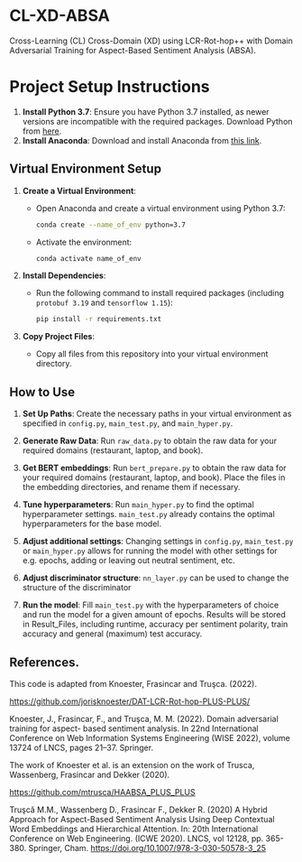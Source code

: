 # CL-XD-ABSA

Cross-Learning (CL) Cross-Domain (XD) using LCR-Rot-hop++ with Domain Adversarial Training for Aspect-Based Sentiment Analysis (ABSA).

# Project Setup Instructions

1. **Install Python 3.7**: Ensure you have Python 3.7 installed, as newer versions are incompatible with the required packages. Download Python from [here](https://www.python.org/downloads/).
2. **Install Anaconda**: Download and install Anaconda from [this link](https://www.anaconda.com/products/individual).

## Virtual Environment Setup
1. **Create a Virtual Environment**:
   - Open Anaconda and create a virtual environment using Python 3.7:
     ```bash
     conda create --name_of_env python=3.7
     ```
   - Activate the environment:
     ```bash
     conda activate name_of_env
     ```
     
2. **Install Dependencies**:
   - Run the following command to install required packages (including `protobuf 3.19` and `tensorflow 1.15`):
     ```bash
     pip install -r requirements.txt
     ```

3. **Copy Project Files**:
   - Copy all files from this repository into your virtual environment directory.
    
## How to Use

1. **Set Up Paths**: Create the necessary paths in your virtual environment as specified in `config.py`, `main_test.py`, and `main_hyper.py`.

2. **Generate Raw Data**: Run `raw_data.py` to obtain the raw data for your required domains (restaurant, laptop, and book).

3. **Get BERT embeddings**: Run `bert_prepare.py` to obtain the raw data for your required domains (restaurant, laptop, and book). Place the files in the embedding directories, and rename them if necessary.

4. **Tune hyperparameters**: Run `main_hyper.py` to  find the optimal hyperparameter settings. `main_test.py` already contains the optimal hyperparameters for the base model.

5. **Adjust additional settings**: Changing settings in `config.py`, `main_test.py` or `main_hyper.py` allows for running the model with other settings for e.g. epochs, adding or leaving out neutral sentiment, etc.

5. **Adjust discriminator structure**: `nn_layer.py` can be used to change the structure of the discriminator

6. **Run the model**: Fill `main_test.py` with the hyperparameters of choice and run the model for a given amount of epochs. Results will be stored in Result_Files, including runtime, accuracy per sentiment polarity, train accuracy and general (maximum) test accuracy.


## References.

This code is adapted from Knoester, Frasincar and Truşca. (2022).

https://github.com/jorisknoester/DAT-LCR-Rot-hop-PLUS-PLUS/

Knoester, J., Frasincar, F., and Truşca, M. M. (2022). Domain adversarial training for aspect-
based sentiment analysis. In 22nd International Conference on Web Information Systems
Engineering (WISE 2022), volume 13724 of LNCS, pages 21–37. Springer.

The work of Knoester et al. is an extension on the work of Trusca, Wassenberg, Frasincar and Dekker (2020).

https://github.com/mtrusca/HAABSA_PLUS_PLUS

Truşcǎ M.M., Wassenberg D., Frasincar F., Dekker R. (2020) A Hybrid Approach for Aspect-Based Sentiment Analysis Using
Deep Contextual Word Embeddings and Hierarchical Attention. In: 20th International Conference on Web
Engineering. (ICWE 2020). LNCS, vol 12128, pp. 365-380. Springer, Cham.
https://doi.org/10.1007/978-3-030-50578-3_25
